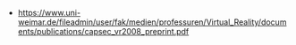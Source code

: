 - https://www.uni-weimar.de/fileadmin/user/fak/medien/professuren/Virtual_Reality/documents/publications/capsec_vr2008_preprint.pdf
